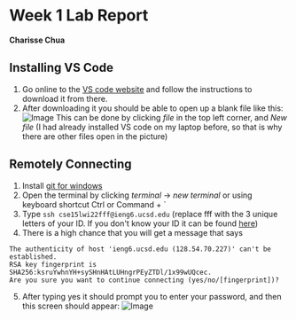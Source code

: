 # **Week 1 Lab Report**
**Charisse Chua**

## Installing VS Code
1. Go online to the [VS code website](https://code.visualstudio.com/) and follow the instructions to download it from there.
2. After downloading it you should be able to open up a blank file like this: 
  ![Image](https://www.linkpicture.com/q/Screenshot-125_1.png)
  This can be done by clicking *file* in the top left corner, and *New file*
(I had already installed VS code on my laptop before, so that is why there are other files open in the picture)

## Remotely Connecting 
1. Install [git for windows](https://gitforwindows.org/)
2. Open the terminal by clicking *terminal* -> *new terminal* or using keyboard shortcut Ctrl or Command + `
3. Type ```ssh cse15lwi22fff@ieng6.ucsd.edu``` (replace fff with the 3 unique letters of your ID. If you don't know your ID it can be found [here](https://sdacs.ucsd.edu/~icc/index.php))
4. There is a high chance that you will get a message that says 
```⤇ ssh cs15lwi23zz@ieng6.ucsd.edu
The authenticity of host 'ieng6.ucsd.edu (128.54.70.227)' can't be established.
RSA key fingerprint is SHA256:ksruYwhnYH+sySHnHAtLUHngrPEyZTDl/1x99wUQcec.
Are you sure you want to continue connecting (yes/no/[fingerprint])?
```
5. After typing yes it should prompt you to enter your password, and then this screen should appear: 
![Image](https://www.linkpicture.com/q/Screenshot-126_1.png)
